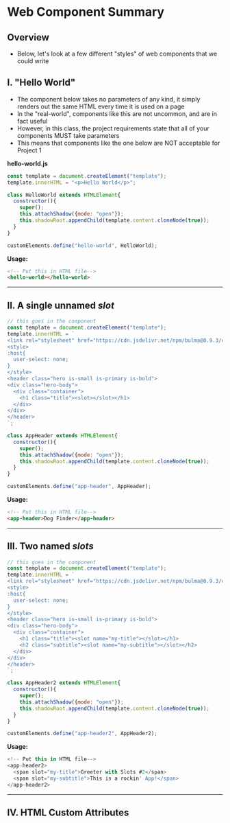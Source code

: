 # Web Component Summary

## Overview

- Below, let's look at a few different "styles" of web components that we could write


## I. "Hello World"
- The component below takes no parameters of any kind, it simply renders out the same HTML every time it is used on a page
- In the "real-world", components like this are not uncommon, and are in fact useful
- However, in this class, the project requirements state that all of your components MUST take parameters
- This means that components like the one below are NOT acceptable for Project 1

**hello-world.js**

```js
const template = document.createElement("template");
template.innerHTML = "<p>Hello World</p>";

class HelloWorld extends HTMLElement{
  constructor(){
    super();
    this.attachShadow({mode: "open"});
    this.shadowRoot.appendChild(template.content.cloneNode(true));
  }
} 

customElements.define("hello-world", HelloWorld);
```

**Usage:**

```html
<!-- Put this in HTML file-->
<hello-world></hello-world>
```

<hr>

## II. A single unnamed *slot*


```js
// this goes in the component
const template = document.createElement("template");
template.innerHTML = `
<link rel="stylesheet" href="https://cdn.jsdelivr.net/npm/bulma@0.9.3/css/bulma.min.css">
<style>
:host{
  user-select: none;
}
</style>
<header class="hero is-small is-primary is-bold">
<div class="hero-body">
  <div class="container">
    <h1 class="title"><slot></slot></h1>
  </div>
</div>
</header>
`;

class AppHeader extends HTMLElement{
  constructor(){
    super();
    this.attachShadow({mode: "open"});
    this.shadowRoot.appendChild(template.content.cloneNode(true));
  }
}

customElements.define("app-header", AppHeader);
```


**Usage:**

```html
<!-- Put this in HTML file-->
<app-header>Dog Finder</app-header>
```

<hr>

## III. Two named *slots*


```js
// this goes in the component
const template = document.createElement("template");
template.innerHTML = `
<link rel="stylesheet" href="https://cdn.jsdelivr.net/npm/bulma@0.9.3/css/bulma.min.css">
<style>
:host{
  user-select: none;
}
</style>
<header class="hero is-small is-primary is-bold">
<div class="hero-body">
  <div class="container">
    <h1 class="title"><slot name="my-title"></slot></h1>
    <h2 class="subtitle"><slot name="my-subtitle"></slot></h2>
  </div>
</div>
</header>
`;

class AppHeader2 extends HTMLElement{
  constructor(){
    super();
    this.attachShadow({mode: "open"});
    this.shadowRoot.appendChild(template.content.cloneNode(true));
  }
}

customElements.define("app-header2", AppHeader2);
```


**Usage:**

```js
<!-- Put this in HTML file-->
<app-header2>
  <span slot="my-title">Greeter with Slots #2</span>	
  <span slot="my-subtitle">This is a rockin' App!</span>	
</app-header2>
```

<hr>

## IV. HTML Custom Attributes

